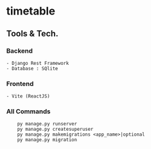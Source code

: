 # timetable
## Tools & Tech.
### Backend
    - Django Rest Framework
    - Database : SQlite
### Frontend
    - Vite (ReactJS)

### All Commands
```
    py manage.py runserver
    py manage.py createsuperuser
    py manage.py makemigrations <app_name>|optional
    py manage.py migration
```